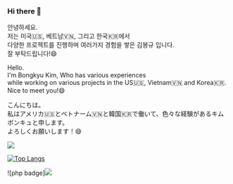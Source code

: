 ### Hi there 👋

안녕하세요.   
저는 미국🇺🇸, 베트남🇻🇳, 그리고 한국🇰🇷에서   
다양한 프로젝트를 진행하며 여러가지 경험을 쌓은 김봉규 입니다.   
잘 부탁드립니다!😄   
   
Hello.   
I'm Bongkyu Kim, Who has various experiences   
while working on various projects in the US🇺🇸, Vietnam🇻🇳 and Korea🇰🇷.   
Nice to meet you!😄   
   
こんにちは。   
私はアメリカ🇺🇸とベトナーム🇻🇳と韓国🇰🇷で働いて、色々な経験があるキムボンキュと申します。   
よろしくお願いします！😄   
   
<img src="https://img.shields.io/badge/-tanreen1%40gmail.com-4285F4?style=flat-square&logo=Gmail&logoColor=white">

[![Top Langs](https://github-readme-stats.vercel.app/api/top-langs/?username=Bnine)](https://github.com/Bnine/github-readme-stats)

![php badge]<img src="[https://img.shields.io/badge/-tanreen1%40gmail.com-4285F4?style=flat-square&logo=Gmail&logoColor=white](https://img.shields.io/badge/-php-777BB4?style=flat-square&logo=PHP&logoColor=white)">

<!--
**Bnine/Bnine** is a ✨ _special_ ✨ repository because its `README.md` (this file) appears on your GitHub profile.

Here are some ideas to get you started:

- 🔭 I’m currently working on ...
- 🌱 I’m currently learning ...
- 👯 I’m looking to collaborate on ...
- 🤔 I’m looking for help with ...
- 💬 Ask me about ...
- 📫 How to reach me: ...
- 😄 Pronouns: ...
- ⚡ Fun fact: ...
-->
